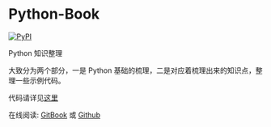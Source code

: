 # Python-Book

[![PyPI](https://img.shields.io/pypi/pyversions/Django.svg)]()

Python 知识整理

大致分为两个部分，一是 Python 基础的梳理，二是对应着梳理出来的知识点，整理一些示例代码。

代码请详见[这里](https://github.com/Windrivder/Python-Book/blob/master/code_python/README.md)

在线阅读: [GitBook](https://windrivder.gitbooks.io/python-book/content/) 或 [Github](https://github.com/Windrivder/Python-Book)
